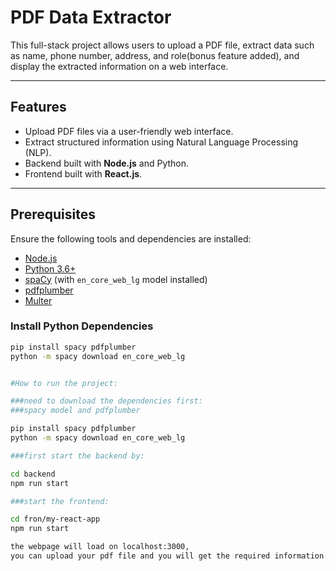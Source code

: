 # PDF Data Extractor

This full-stack project allows users to upload a PDF file, extract data such as name, phone number, address, and role(bonus feature added), and display the extracted information on a web interface.

---

## Features

- Upload PDF files via a user-friendly web interface.
- Extract structured information using Natural Language Processing (NLP).
- Backend built with **Node.js** and Python.
- Frontend built with **React.js**.

---

## Prerequisites

Ensure the following tools and dependencies are installed:

- [Node.js](https://nodejs.org/)
- [Python 3.6+](https://www.python.org/)
- [spaCy](https://spacy.io/) (with `en_core_web_lg` model installed)
- [pdfplumber](https://pypi.org/project/pdfplumber/)
- [Multer](https://www.npmjs.com/package/multer)

### Install Python Dependencies
```bash
pip install spacy pdfplumber
python -m spacy download en_core_web_lg


#How to run the project:

###need to download the dependencies first:
###spacy model and pdfplumber

pip install spacy pdfplumber
python -m spacy download en_core_web_lg

###first start the backend by:

cd backend
npm run start

###start the frontend:

cd fron/my-react-app
npm run start

the webpage will load on localhost:3000,
you can upload your pdf file and you will get the required information
